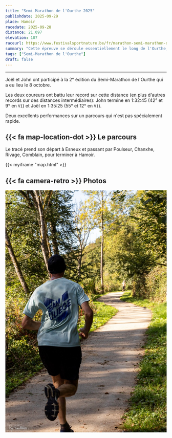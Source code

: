 ```yaml
---
title: "Semi-Marathon de l'Ourthe 2025"
publishdate: 2025-09-29
place: Hamoir
racedate: 2025-09-28
distance: 21.097 
elevation: 107
raceurl: https://www.festivalsportnature.be/fr/marathon-semi-marathon-de-lourthe
summary: "Cette épreuve se déroule essentiellement le long de l'Ourthe, avec différentes distances et une arrivée commune à Hamoir."
tags: ["Semi-Marathon de l'Ourthe"]
draft: false
---
```


---------------

Joël et John ont participé à la 2° édition du Semi-Marathon de l'Ourthe qui a eu lieu le 8 octobre.

Les deux coureurs ont battu leur record sur cette distance (en plus d'autres records sur des distances intermédiaires): John termine en 1:32:45 (42° et 9° en `V1`) et Joël en 1:35:25 (55° et 12° en `V1`).

Deux excellents performances sur un parcours qui n'est pas spécialement rapide.

## {{< fa map-location-dot >}} Le parcours

Le tracé prend son départ à Esneux et passant par Poulseur, Chanxhe, Rivage, Comblain, pour terminer à Hamoir. 

{{< myiframe "map.html" >}}

## {{< fa camera-retro >}} Photos

![John en action](john.jpg)

